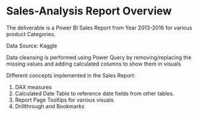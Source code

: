 # Sales-Analysis Report Overview

The deliverable is a Power BI Sales Report from Year 2013-2016 for various product Categories. 

Data Source: Kaggle

Data cleansing is performed using Power Query by removing/replacing the missing values and adding calculated columns to show them in visuals

Different concepts implemented in the Sales Report:
 1. DAX measures
 2. Calculated Date Table to reference date fields from other tables.
 3. Report Page Tooltips for various visuals.
 4. Drillthrough and Bookmarks
 

